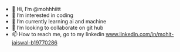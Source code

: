 - 👋 Hi, I’m @mohhhiitt
- 👀 I’m interested in coding
- 🌱 I’m currently learning ai and machine 
- 💞️ I’m looking to collaborate on git hub
- 📫 How to reach me, go to my linkedin www.linkedin.com/in/mohit-jaiswal-b19770286

<!---
mohhhiitt/mohhhiitt is a ✨ special ✨ repository because its `README.md` (this file) appears on your GitHub profile.
You can click the Preview link to take a look at your changes.
--->

